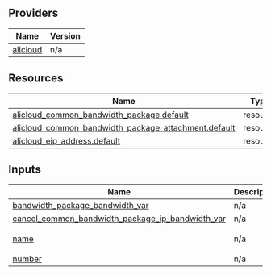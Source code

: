 <!-- BEGIN_TF_DOCS -->
## Providers

| Name | Version |
|------|---------|
| <a name="provider_alicloud"></a> [alicloud](#provider\_alicloud) | n/a |

## Resources

| Name | Type |
|------|------|
| [alicloud_common_bandwidth_package.default](https://registry.terraform.io/providers/hashicorp/alicloud/latest/docs/resources/common_bandwidth_package) | resource |
| [alicloud_common_bandwidth_package_attachment.default](https://registry.terraform.io/providers/hashicorp/alicloud/latest/docs/resources/common_bandwidth_package_attachment) | resource |
| [alicloud_eip_address.default](https://registry.terraform.io/providers/hashicorp/alicloud/latest/docs/resources/eip_address) | resource |

## Inputs

| Name | Description | Type | Default | Required |
|------|-------------|------|---------|:--------:|
| <a name="input_bandwidth_package_bandwidth_var"></a> [bandwidth\_package\_bandwidth\_var](#input\_bandwidth\_package\_bandwidth\_var) | n/a | `string` | `"2"` | no |
| <a name="input_cancel_common_bandwidth_package_ip_bandwidth_var"></a> [cancel\_common\_bandwidth\_package\_ip\_bandwidth\_var](#input\_cancel\_common\_bandwidth\_package\_ip\_bandwidth\_var) | n/a | `string` | `"false"` | no |
| <a name="input_name"></a> [name](#input\_name) | n/a | `string` | `"tf-exampleCommonBandwidthPackageAttachment-name331"` | no |
| <a name="input_number"></a> [number](#input\_number) | n/a | `string` | `"2"` | no |
<!-- END_TF_DOCS -->    